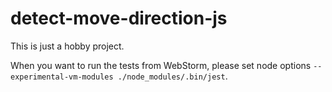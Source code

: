 # detect-move-direction-js

This is just a hobby project.

When you want to run the tests from WebStorm, please set node options `--experimental-vm-modules ./node_modules/.bin/jest`.

